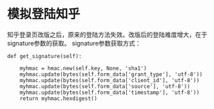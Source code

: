 # 模拟登陆知乎

知乎登录页改版之后，原来的登陆方法失效。改版后的登陆难度增大，在于signature参数的获取。
signature参数获取方式：

`def get_signature(self):  `
        
        myhmac = hmac.new(self.key, None, 'sha1')
        myhmac.update(bytes(self.form_data['grant_type'], 'utf-8'))  
        myhmac.update(bytes(self.form_data['client_id'], 'utf-8'))  
        myhmac.update(bytes(self.form_data['source'], 'utf-8'))
        myhmac.update(bytes(self.form_data['timestamp'], 'utf-8'))  
        return myhmac.hexdigest()
